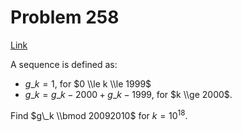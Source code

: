 # Problem 258

[Link](https://projecteuler.net/problem=258)

A sequence is defined as:

*   $g\_k = 1$, for $0 \\le k \\le 1999$
*   $g\_k = g\_{k-2000} + g\_{k - 1999}$, for $k \\ge 2000$.

Find $g\_k \\bmod 20092010$ for $k = 10^{18}$.
